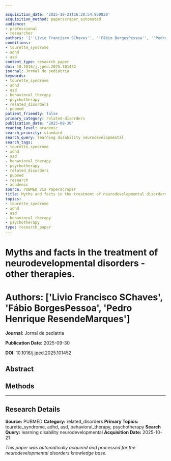 ```yaml
---

acquisition_date: '2025-10-21T16:20:54.950830'
acquisition_method: paperscraper_automated
audience:
- professional
- researcher
authors: '[''Livio Francisco SChaves'', ''Fábio BorgesPessoa'', ''Pedro Henrique ResendeMarques'']'
conditions:
- tourette_syndrome
- adhd
- asd
content_type: research_paper
doi: 10.1016/j.jped.2025.101452
journal: Jornal de pediatria
keywords:
- tourette_syndrome
- adhd
- asd
- behavioral_therapy
- psychotherapy
- related_disorders
- pubmed
patient_friendly: false
primary_category: related-disorders
publication_date: '2025-09-30'
reading_level: academic
search_priority: standard
search_query: learning disability neurodevelopmental
search_tags:
- tourette_syndrome
- adhd
- asd
- behavioral_therapy
- psychotherapy
- related_disorders
- pubmed
- research
- academic
source: PUBMED via Paperscraper
title: Myths and facts in the treatment of neurodevelopmental disorders - other therapies.
topics:
- tourette_syndrome
- adhd
- asd
- behavioral_therapy
- psychotherapy
type: research_paper
---
```




# Myths and facts in the treatment of neurodevelopmental disorders - other therapies.

# **Authors:** ['Livio Francisco SChaves', 'Fábio BorgesPessoa', 'Pedro Henrique ResendeMarques']

**Journal:** Jornal de pediatria

**Publication Date:** 2025-09-30

**DOI:** 10.1016/j.jped.2025.101452

## Abstract

## Methods

---

## Research Details

**Source:** PUBMED
**Category:** related_disorders
**Primary Topics:** tourette_syndrome, adhd, asd, behavioral_therapy, psychotherapy
**Search Query:** learning disability neurodevelopmental
**Acquisition Date:** 2025-10-21

*This paper was automatically acquired and processed for the neurodevelopmental disorders knowledge base.*
